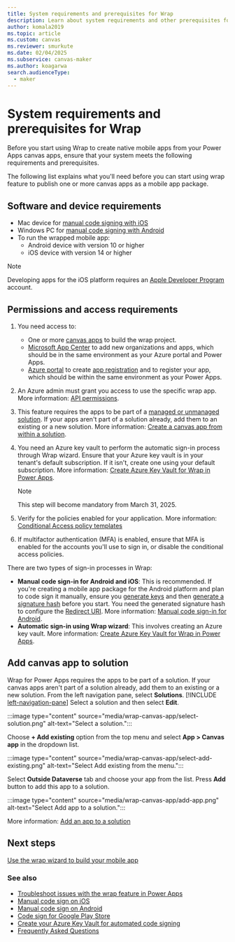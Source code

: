 ```yaml
---
title: System requirements and prerequisites for Wrap
description: Learn about system requirements and other prerequisites for wrap.
author: komala2019
ms.topic: article
ms.custom: canvas
ms.reviewer: smurkute
ms.date: 02/04/2025
ms.subservice: canvas-maker
ms.author: koagarwa
search.audienceType: 
  - maker
---
```


# System requirements and prerequisites for Wrap

Before you start using Wrap to create native mobile apps from your Power Apps canvas apps, ensure that your system meets the following requirements and prerequisites.

The following list explains what you'll need before you can start using wrap feature to publish one or more canvas apps as a mobile app package.

## Software and device requirements

- Mac device for [manual code signing with iOS](code-sign-ios.md)
- Windows PC for [manual code signing with Android](code-sign-android.md)
- To run the wrapped mobile app:
  - Android device with version 10 or higher
  - iOS device with version 14 or higher

> [!NOTE]
> Developing apps for the iOS platform requires an [Apple Developer Program](https://developer.apple.com/) account.

## Permissions and access requirements

1. You need access to:

    - One or more [canvas apps](../../canvas-apps/share-app.md) to build the wrap project.
    - [Microsoft App Center](https://appcenter.ms/) to add new organizations and apps, which should be in the same environment as your Azure portal and Power Apps.
    - [Azure portal](https://portal.azure.com/) to create [app registration](/azure/active-directory/develop/quickstart-register-app#prerequisites) and to register your app, which should be within the same environment as your Power Apps.

1. An Azure admin must grant you access to use the specific wrap app. More information: [API permissions](wrap-how-to.md#api-permissions).

1. This feature requires the apps to be part of a [managed or unmanaged solution](/power-platform/alm/solution-concepts-alm#managed-and-unmanaged-solutions). If your apps aren't part of a solution already, add them to an existing or a new solution. More information: [Create a canvas app from within a solution](../../canvas-apps/add-app-solution.md#add-an-existing-canvas-app-to-a-solution).

1. You need an Azure key vault to perform the automatic sign-in process through Wrap wizard. Ensure that your Azure key vault is in your tenant's default subscription. If it isn't, create one using your default subscription. More information: [Create Azure Key Vault for Wrap in Power Apps](create-key-vault-for-code-signing.md).

    > [!NOTE]
    > This step will become mandatory from March 31, 2025.

1. Verify for the policies enabled for your application. More information: [Conditional Access policy templates](/entra/identity/conditional-access/concept-conditional-access-policy-common)

1. If multifactor authentication (MFA) is enabled, ensure that MFA is enabled for the accounts you'll use to sign in, or disable the conditional access policies.

There are two types of sign-in processes in Wrap:

- **Manual code sign-in for Android and iOS**: This is recommended. If you're creating a mobile app package for the Android platform and plan to code sign it manually, ensure you [generate keys](code-sign-android.md#generate-keys) and then [generate a signature hash](code-sign-android.md#generate-signature-hash) before you start. You need the generated signature hash to configure the [Redirect URI](overview.md#redirect-uri). More information: [Manual code sign-in for Android](code-sign-android.md).
- **Automatic sign-in using Wrap wizard**: This involves creating an Azure key vault. More information: [Create Azure Key Vault for Wrap in Power Apps](create-key-vault-for-code-signing.md).

## Add canvas app to solution

Wrap for Power Apps requires the apps to be part of a solution. If your canvas apps aren't part of a solution already, add them to an existing or a new solution. From the left navigation pane, select **Solutions**. [!INCLUDE [left-navigation-pane](../../../includes/left-navigation-pane.md)] Select a solution and then select **Edit**.

:::image type="content" source="media/wrap-canvas-app/select-solution.png" alt-text="Select a solution.":::

Choose **+ Add existing** option from the top menu and select **App > Canvas app** in the dropdown list.

:::image type="content" source="media/wrap-canvas-app/select-add-existing.png" alt-text="Select Add existing from the menu.":::

Select **Outside Dataverse** tab and choose your app from the list. Press **Add** button to add this app to a solution.

:::image type="content" source="media/wrap-canvas-app/add-app.png" alt-text="Select Add app to a solution.":::

More information: [Add an app to a solution](../../canvas-apps/add-app-solution.md#add-an-existing-canvas-app-to-a-solution)


## Next steps

[Use the wrap wizard to build your mobile app](wrap-how-to.md)  

### See also

- [Troubleshoot issues with the wrap feature in Power Apps](/troubleshoot/power-platform/power-apps/manage-apps-and-solutions/wrap-issues)
- [Manual code sign on iOS](code-sign-ios.md)
- [Manual code sign on Android](code-sign-Android.md)
- [Code sign for Google Play Store](https://developer.android.com/studio/publish/app-signing)
- [Create your Azure Key Vault for automated code signing](create-key-vault-for-code-signing.md)
- [Frequently Asked Questions](faq.yml)
